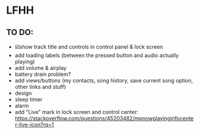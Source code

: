 #  LFHH 

## TO DO:

- ☑️show track title and controls in control panel & lock screen
- add loading labels (between the pressed button and audio actually playing)
- add volume & airplay
- battery drain problem?
- add views/buttons (my contacts, song history, save current song option, other links and stuff)
- design
- sleep timer
- alarm
- add "Live" mark in lock screen and control center: https://stackoverflow.com/questions/45203482/mpnowplayinginfocenter-live-icon?rq=1


